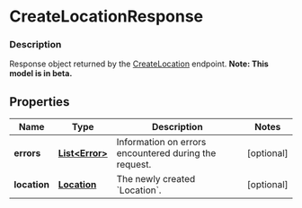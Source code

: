 
# CreateLocationResponse

### Description

Response object returned by the [CreateLocation](#endpoint-createlocation) endpoint.
**Note: This model is in beta.**

## Properties
Name | Type | Description | Notes
------------ | ------------- | ------------- | -------------
**errors** | [**List&lt;Error&gt;**](Error.md) | Information on errors encountered during the request. |  [optional]
**location** | [**Location**](Location.md) | The newly created &#x60;Location&#x60;. |  [optional]



